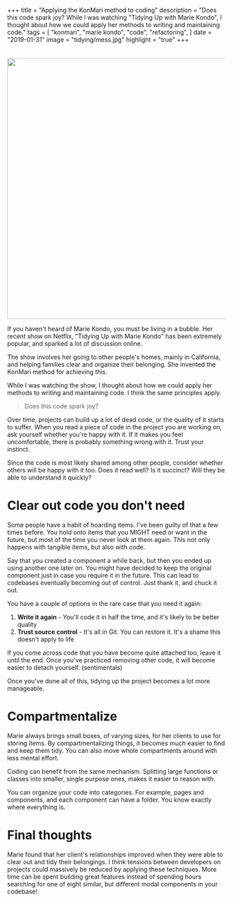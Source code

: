 +++
title = "Applying the KonMari method to coding"
description = "Does this code spark joy? While I was watching \"Tidying Up with Marie Kondo\", I thought about how we could apply her methods to writing and maintaining code."
tags = [
    "konmari",
    "marie kondo",
    "code",
    "refactoring",
]
date = "2019-01-31"
image = "tidying/mess.jpg"
highlight = "true"
+++

<img src="/img/blog/tidying/mess.jpg" style="width: 600px; margin-top: 20px; border:0" />

If you haven't heard of Marie Kondo, you must be living in a bubble. Her recent show on Netflix, "Tidying Up with Marie Kondo" has been extremely popular, and sparked a lot of discussion online.

The show involves her going to other people's homes, mainly in California, and helping families clear and organize their belonging. She invented the KonMari method for achieving this.

While I was watching the show, I thought about how we could apply her methods to writing and maintaining code. I think the same principles apply.

> Does this code spark joy?

Over time, projects can build up a lot of dead code, or the quality of it starts to suffer. When you read a piece of code in the project you are working on, ask yourself whether you're happy with it. If it makes you feel uncomfortable, there is probably something wrong with it. Trust your instinct.

Since the code is most likely shared among other people, consider whether others will be happy with it too. Does it read well? Is it succinct? Will they be able to understand it quickly?

# Clear out code you don't need

Some people have a habit of hoarding items. I've been guilty of that a few times before. You hold onto items that you MIGHT need or want in the future, but most of the time you never look at them again. This not only happens with tangible items, but also with code.

Say that you created a component a while back, but then you ended up using another one later on. You might have decided to keep the original component just in case you require it in the future. This can lead to codebases eventually becoming out of control. Just thank it, and chuck it out.

You have a couple of options in the rare case that you need it again:

1. **Write it again** - You'll code it in half the time, and it's likely to be better quality
2. **Trust source control** - It's all in Git. You can restore it. It's a shame this doesn't apply to life

If you come across code that you have become quite attached too, leave it until the end. Once you've practiced removing other code, it will become easier to detach yourself. (sentimentals)

Once you've done all of this, tidying up the project becomes a lot more manageable.

# Compartmentalize

Marie always brings small boxes, of varying sizes, for her clients to use for storing items. By compartmentalizing things, it becomes much easier to find and keep them tidy. You can also move whole compartments around with less mental effort.

Coding can benefit from the same mechanism. Splitting large functions or classes into smaller, single purpose ones, makes it easier to reason with.

You can organize your code into categories. For example, pages and components, and each component can have a folder. You know exactly where everything is.

# Final thoughts

Marie found that her client's relationships improved when they were able to clear out and tidy their belongings. I think tensions between developers on projects could massively be reduced by applying these techniques. More time can be spent building great features instead of spending hours searching for one of eight similar, but different modal components in your codebase!
